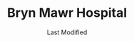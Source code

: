 ---
layout: location-page
date: Last Modified
description: "Local COVID-19 testing is available at Bryn Mawr Hospital in Bryn Mawr, Pennsylvania, USA."
permalink: "locations/pennsylvania/bryn-mawr/bryn-mawr-hospital/"
tags:
  - locations
  - pennsylvania
title: Bryn Mawr Hospital
uniqueName: bryn-mawr-hospital
state: Pennsylvania
stateAbbr: PA
hood: "Montgomery COunty"
address: "101 South Bryn Mawr Ave"
city: "Bryn Mawr"
zip: "19010"
zipsNearby: "08888 08889 08801 08802 08803 07920 07939 07921 07823 07924 08804 08805 08807 08808 07829 07830 07831 07930 08809 08810 07833 08812 08816 08817 08818 08820 08837 08899 07931 08821 08822 08823 08825 07934 08826 07838 08827 08828 08829 08844 08831 08824 08833 07938 08834 07853 08835 08836 08840 08846 08848 07946 08850 08852 08853 08901 08902 08903 08904 08905 08906 08933 08989 08857 08858 07863 08859 07977 08865 08854 08855 08867 07059 07978 07865 07979 08868 08869 08870 08871 08872 07870 08873 08875 08890 08876 08880 07080 08882 08884 08885 08886 08887 07882 19701 19936 19703 19938 19706 19901 19903 19904 19905 19906 19707 19955 19708 19961 19709 19710 19702 19711 19712 19713 19714 19715 19716 19717 19718 19725 19726 19720 19721 19730 19731 19732 19733 19977 19734 19735 19801 19802 19803 19804 19805 19806 19807 19808 19809 19810 19850 19880 19884 19885 19886 19890 19891 19892 19893 19894 19895 19896 19897 19898 19899 19736 08201 08205 07710 08501 08001 08004 08005 08007 08721 08722 08502 08009 08010 08011 08012 08504 08505 08014 08302 08015 08310 08016 08101 08102 08103 08104 08105 08106 08107 08108 08109 08110 08018 08311 08019 08002 08003 08034 08020 08510 08526 08312 08021 08213 08022 08511 08512 08514 08515 08023 08313 08314 08214 08315 08316 08317 08215 08318 08217 07726 08319 08025 08320 07727 08518 08731 08321 08322 07728 08026 08027 08028 08029 08030 08323 08032 08033 08035 08036 08037 08038 08039 08324 08520 08525 07731 08527 08041 08042 08528 08043 08733 08759 08701 08530 08326 08734 08045 08220 08327 08221 08048 08049 08328 08050 08051 08052 07746 08053 08329 08330 08055 08056 08332 08340 08341 08342 08343 08057 07751 08059 08060 08054 08061 08062 08063 08533 08344 08224 08064 08345 08346 08347 08225 08231 08065 08066 08067 08068 08534 08069 08070 08535 08741 08071 08536 08232 08234 08240 08348 08349 08241 08540 08541 08542 08543 08544 08550 08072 08073 08350 08074 08551 08075 08076 08077 08553 08554 08555 08556 08352 08078 08079 08557 08080 08353 08081 08558 08083 08244 08031 08099 08559 08084 08085 07763 08086 08560 08753 08754 08755 08756 08757 08601 08602 08603 08604 08605 08606 08607 08608 08609 08610 08611 08618 08619 08620 08625 08628 08629 08638 08640 08641 08645 08646 08647 08648 08650 08666 08690 08691 08695 08250 08087 08088 08360 08361 08362 08758 08089 08090 08091 08092 08093 07765 08094 08046 08561 08095 08270 08096 08097 08098 08562 19501 17302 17501 18011 18101 18102 18103 18104 18105 18106 18109 18195 18211 18012 18212 17922 19503 18010 18013 18050 17503 19504 18014 17504 19505 19506 19507 18015 18016 18017 18018 18020 18025 17505 19508 19510 17506 19511 18030 17507 19512 18031 17309 17508 18032 19516 18034 18035 17509 17516 18036 18037 17016 17083 18038 17314 17517 19518 17518 18039 19519 17519 18041 18040 18042 18043 18044 18045 17520 18046 17521 19520 18049 18098 18099 17522 17549 19522 18051 17933 17527 19523 18053 18331 19525 17528 17529 18054 19526 18055 18056 17532 17533 17534 19529 17535 17536 17039 18333 18058 19530 17537 17573 17601 17602 17603 17604 17605 17606 17607 17608 17611 17622 17699 17942 17538 18059 19533 18235 18001 18002 18003 19534 17540 19535 18060 17543 19536 18062 17545 18063 19538 19539 17551 19540 19541 19542 19543 19544 18343 17554 17067 17555 18064 18065 19545 17557 17073 17560 17960 18066 18067 18068 19547 18069 17961 18070 18071 17562 18244 17563 18072 17564 17565 18074 19548 19549 17566 19601 19602 19603 19604 19605 19606 19607 19608 19609 19610 19611 19612 17567 18073 18076 17568 19550 17569 17085 17087 18077 19551 17572 18353 17088 18078 17972 19554 19555 17575 18079 18080 17576 18081 17578 18083 17579 19559 18250 17979 18084 17580 18085 19560 17581 19562 18086 18087 19564 18088 17582 19565 18052 17583 17584 18091 17585 19567 18092 19001 19002 19420 19003 19310 19311 19004 18910 19020 19021 19312 19421 18911 19422 19424 19316 19007 19008 19009 19010 18912 18913 19423 19317 18914 19012 19013 19014 19015 19016 19022 19017 19425 19319 19018 19320 19330 19426 19473 18915 19331 19339 19340 19428 19429 19397 19398 19399 19430 18916 19023 19432 19333 19335 19372 18901 18902 18933 19026 18917 18918 19028 19027 18920 19029 19341 19353 19030 18921 19031 19032 19033 18922 19025 19034 19048 19049 18923 19435 18925 18926 19035 19342 19343 19036 19038 19039 19437 19438 19441 19040 19440 19041 18927 18928 19043 19098 19344 19044 19006 19345 18929 19046 19346 19347 19348 19442 18930 19443 19444 18931 19350 19047 19053 19446 19050 19450 19052 19054 19055 19056 19057 19058 19351 19352 18932 19354 19451 19355 19060 19061 18934 19037 19063 19064 19065 19086 19091 19357 19066 18935 19358 18936 19067 19070 19072 18938 19360 18940 19073 19401 19403 19404 19405 19406 19407 19408 19409 19415 19436 19454 19455 19477 19074 19362 19456 19075 18942 19363 19301 19457 19365 18943 18944 19019 19092 19093 19099 19101 19102 19103 19104 19105 19106 19107 19108 19109 19110 19111 19112 19113 19114 19115 19116 19118 19119 19120 19121 19122 19123 19124 19125 19126 19127 19128 19129 19130 19131 19132 19133 19134 19135 19136 19137 19138 19139 19140 19141 19142 19143 19144 19145 19146 19147 19148 19149 19150 19151 19152 19153 19154 19155 19160 19161 19162 19170 19171 19172 19173 19175 19176 19177 19178 19179 19181 19182 19183 19184 19185 19187 19188 19190 19191 19192 19193 19194 19195 19196 19197 19244 19255 19453 19460 18946 18947 18949 19462 19366 18950 19367 19464 19465 19076 18951 18953 18955 19078 19468 18956 19369 19470 18957 18958 19472 18960 19079 18962 19474 18963 18924 18964 18954 18966 18968 19475 19478 19371 19081 18969 19373 19374 18970 18971 19375 18972 19082 19083 19480 19481 19482 19484 19485 19493 19494 19495 19496 19085 19376 18974 18991 18976 18977 19080 19087 19088 19089 19380 19381 19382 19383 19388 19318 19390 19486 19395 19090 19094 19490 18979 18980 19095 19096 19492 18981 21001 21005 21018 21610 21913 21914 21915 21916 21028 21917 21918 21034 21919 21920 21921 21922 21635 21930 21078 21645 21650 21651 21901 21130 21902 21903 21904 21132 21911 21154 21912 21160 08922 08988 19488 19489 19640 19887 19889 18175 19483 19487" 
mapUrl: "http://maps.apple.com/?q=Bryn+Mawr+Hospital&address=101+South+Bryn+Mawr+Ave,Bryn+Mawr,Pennsylvania,19010"
locationType: Please contact for drive-thru/walk-in availability.
phone: "866-225-5654"
website: "https://www.mainlinehealth.org/conditions-and-treatments/conditions/covid-19#testing"
onlineBooking: undefined
closed: undefined
closedUpdate: April 22nd, 2020
notes: "By appointment only. Requires doctor's referral. Only for individuals with symptoms. Limited test kits available."
days: Contact for hours of operation.
ctaMessage: Learn more
ctaUrl: "https://www.mainlinehealth.org/conditions-and-treatments/conditions/covid-19#testing"
---